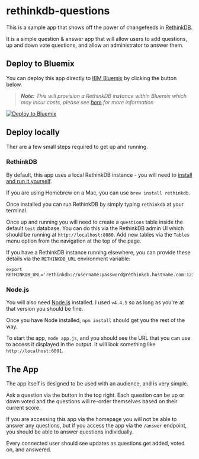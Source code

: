 # rethinkdb-questions

This is a sample app that shows off the power of changefeeds in [RethinkDB](http://www.rethinkdb.com).

It is a simple question & answer app that will allow users to add questions, up and down vote questions, and allow an administrator to answer them.

## Deploy to Bluemix
You can deploy this app directly to [IBM Bluemix](http://www.bluemix.net) by clicking the button below.

> _**Note:**_ *This will provision a RethinkDB instance within Bluemix which may incur costs, please see [here](https://console.ng.bluemix.net/catalog/services/compose-for-rethinkdb/) for more information*

[![Deploy to Bluemix](https://bluemix.net/deploy/button.png)](https://bluemix.net/deploy?repository=<https://github.com/mattcollins84/rethinkdb-questions)


## Deploy locally
Ther are a few small steps required to get up and running.

### RethinkDB

By default, this app uses a local RethinkDB instance - you will need to [install and run it yourself](https://www.rethinkdb.com/docs/install/).

If you are using Homebrew on a Mac, you can use `brew install rethinkdb`.

Once installed you can run RethinkDB by simply typing `rethinkdb` at your terminal.

Once up and running you will need to create a `questions` table inside the default `test` database. You can do this via the RethinkDB admin UI which should be running at `http://localhost:8080`. Add new tables via the `Tables` menu option from the navigation at the top of the page.

If you have a RethinkDB instance running elsewhere, you can provide these details via the `RETHINKDB_URL` environment variable:

````
export RETHINKDB_URL='rethinkdb://username:password@rethinkdb.hostname.com:12345'
````

### Node.js

You will also need [Node.js](http://www.nodejs.org) installed. I used `v4.4.5` so as long as you're at that version you should be fine.

Once you have Node installed, `npm install` should get you the rest of the way.

To start the app, `node app.js`, and you should see the URL that you can use to access it displayed in the output. It will look something like `http://localhost:6001`.

## The App

The app itself is designed to be used with an audience, and is very simple.

Ask a question via the button in the top right. Each question can be up or down voted and the questions will re-order themselves based on their current score.

If you are accessing this app via the homepage you will not be able to answer any questions, but if you access the app via the `/answer` endpoint, you should be able to answer questions individually.

Every connected user should see updates as questions get added, voted on, and answered.